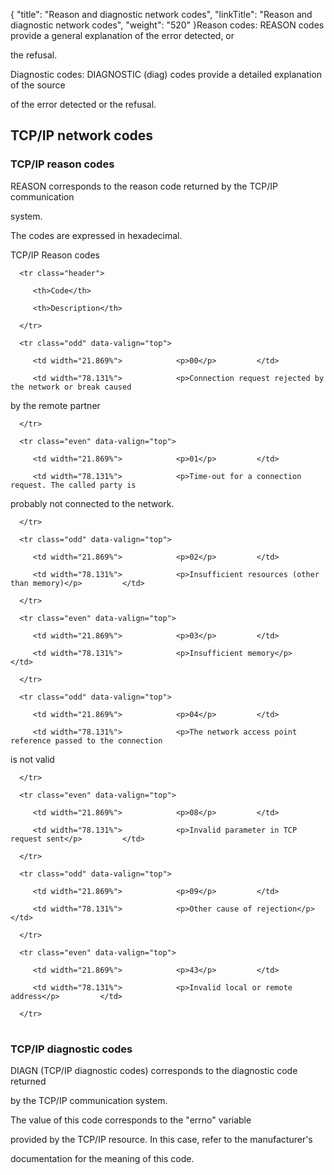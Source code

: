 {
    "title": "Reason  and diagnostic network codes",
    "linkTitle": "Reason and diagnostic network codes",
    "weight": "520"
}<span id="Reason_codes"></span>Reason codes: REASON codes provide a general explanation of the error detected, or
the refusal.

<span id="Diagnostic_codes"></span>Diagnostic codes: DIAGNOSTIC (diag) codes provide a detailed explanation of the source
of the error detected or the refusal.

## <span id="TCP_IP_Network_codes"></span>TCP/IP network codes

### <span id="REASON___TCP_IP_Reason_Codes"></span>TCP/IP reason codes

REASON corresponds to the reason code returned by the TCP/IP communication
system.

The codes are expressed in hexadecimal.

TCP/IP Reason codes

<table data-cellspacing="0">
   <thead>
      <tr class="header">
         <th>Code</th>
         <th>Description</th>
      </tr>
   </thead>
   <tbody>
      <tr class="odd" data-valign="top">
         <td width="21.869%">            <p>00</p>         </td>
         <td width="78.131%">            <p>Connection request rejected by the network or break caused
by the remote partner</p>         </td>
      </tr>
      <tr class="even" data-valign="top">
         <td width="21.869%">            <p>01</p>         </td>
         <td width="78.131%">            <p>Time-out for a connection request. The called party is
probably not connected to the network.</p>         </td>
      </tr>
      <tr class="odd" data-valign="top">
         <td width="21.869%">            <p>02</p>         </td>
         <td width="78.131%">            <p>Insufficient resources (other than memory)</p>         </td>
      </tr>
      <tr class="even" data-valign="top">
         <td width="21.869%">            <p>03</p>         </td>
         <td width="78.131%">            <p>Insufficient memory</p>         </td>
      </tr>
      <tr class="odd" data-valign="top">
         <td width="21.869%">            <p>04</p>         </td>
         <td width="78.131%">            <p>The network access point reference passed to the connection
is not valid</p>         </td>
      </tr>
      <tr class="even" data-valign="top">
         <td width="21.869%">            <p>08</p>         </td>
         <td width="78.131%">            <p>Invalid parameter in TCP request sent</p>         </td>
      </tr>
      <tr class="odd" data-valign="top">
         <td width="21.869%">            <p>09</p>         </td>
         <td width="78.131%">            <p>Other cause of rejection</p>         </td>
      </tr>
      <tr class="even" data-valign="top">
         <td width="21.869%">            <p>43</p>         </td>
         <td width="78.131%">            <p>Invalid local or remote address</p>         </td>
      </tr>
   </tbody>
</table>

### <span id="DIAGN___TCP_IIP_Diagnostic_Codes"></span>TCP/IP diagnostic codes

DIAGN (TCP/IP diagnostic codes) corresponds to the diagnostic code returned
by the TCP/IP communication system.

The value of this code corresponds to the "errno" variable
provided by the TCP/IP resource. In this case, refer to the manufacturer's
documentation for the meaning of this code.
